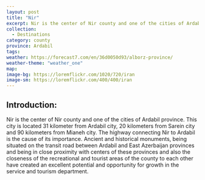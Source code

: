 ```yaml
---
layout: post
title: "Nir"
excerpt: Nir is the center of Nir county and one of the cities of Ardabil province.
collection:
  - Destinations
category: county
province: Ardabil
tags:
weather: https://forecast7.com/en/36d0050d93/alborz-province/
weather-theme: "weather_one"
map:
image-bg: https://loremflickr.com/1020/720/iran
image-sm: https://loremflickr.com/400/400/iran
---
```

## **Introduction:**

Nir is the center of Nir county and one of the cities of Ardabil province. This city is located 31 kilometer from Ardabil city, 20 kilometers from Sarein city and 90 kilometers from Mianeh city. The highway connecting Nir to Ardabil is the cause of its importance. Ancient and historical monuments, being situated on the transit road between Ardabil and East Azerbaijan provinces and being in close proximity with centers of these provinces and also the closeness of the recreational and tourist areas of the county to each other have created an excellent potential and opportunity for growth in the service and tourism department.